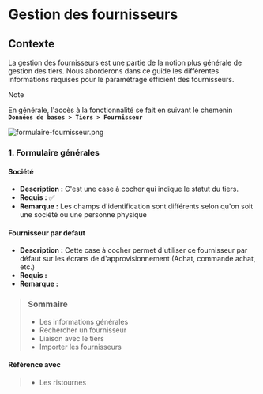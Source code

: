 # Gestion des fournisseurs

## Contexte

La gestion des fournisseurs est une partie de la notion plus générale de gestion des tiers. Nous aborderons dans ce guide les différentes informations requises pour le paramétrage efficient des fournisseurs.

> [!NOTE]  
> En générale, l'accès à la fonctionnalité se fait en suivant le chemenin **`Données de bases > Tiers > Fournisseur`**

![formulaire-fournisseur.png](https://i.postimg.cc/25Pksdkj/formulaire-fournisseur.png)

### 1. Formulaire générales

#### **Société**

- **Description :** C'est une case à cocher qui indique le statut du tiers.
- **Requis :** ✅
- **Remarque :** Les champs d'identification sont différents selon qu'on soit une société ou une personne physique

#### **Fournisseur par defaut**

- **Description :** Cette case à cocher permet d'utiliser ce fournisseur par défaut sur les écrans de d'approvisionnement (Achat, commande achat, etc.)
- **Requis :**
- **Remarque :**

> ### Sommaire
>
> - Les informations générales
> - Rechercher un fournisseur
> - Liaison avec le tiers
> - Importer les fournisseurs

#### Référence avec

> - Les ristournes
